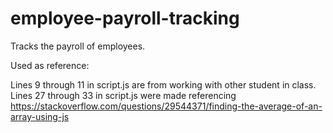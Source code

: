 # employee-payroll-tracking
 Tracks the payroll of employees.


Used as reference:

Lines 9 through 11 in script.js are from working with other student in class.
Lines 27 through 33 in script.js were made referencing https://stackoverflow.com/questions/29544371/finding-the-average-of-an-array-using-js

